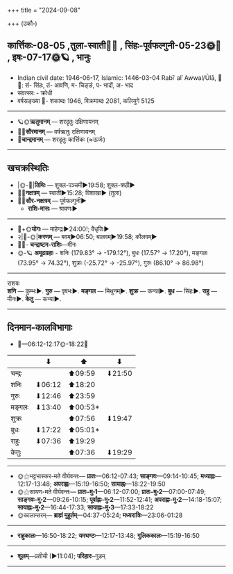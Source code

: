 +++
title = "2024-09-08"

+++
(उकौ॰)
## कार्त्तिकः-08-05  ,तुला-स्वाती🌛🌌  ,  सिंहः-पूर्वफल्गुनी-05-23🌞🌌  ,  इषः-07-17🌞🪐  , भानुः
- Indian civil date: 1946-06-17, Islamic: 1446-03-04 Rabīʿ alʾ Awwal/Ūlā, 🌌🌞: सं- सिंहः, तं- आवणि, म- चिङ्ङं, प- भादों, अ- भाद
- संवत्सरः - क्रोधी
- वर्षसङ्ख्या 🌛- शकाब्दः 1946, विक्रमाब्दः 2081, कलियुगे 5125
___________________
- 🪐🌞**ऋतुमानम्** — शरदृतुः दक्षिणायनम्
- 🌌🌞**सौरमानम्** — वर्षऋतुः दक्षिणायनम्
- 🌛**चान्द्रमानम्** — शरदृतुः कार्त्तिकः (≈ऊर्जः)
___________________


## खचक्रस्थितिः
- |🌞-🌛|**तिथिः** — शुक्ल-पञ्चमी►19:58; शुक्ल-षष्ठी►  
- 🌌🌛**नक्षत्रम्** — स्वाती►15:28; विशाखा► (तुला)  
- 🌌🌞**सौर-नक्षत्रम्** — पूर्वफल्गुनी►  
  - **राशि-मासः** — श्रावणः► 
___________________
- 🌛+🌞**योगः** — माहेन्द्रः►24:00!; वैधृतिः►  
- २|🌛-🌞|**करणम्** — बवम्►06:50; बालवम्►19:58; कौलवम्►  
- 🌌🌛- **चन्द्राष्टम-राशिः**—मीनः  
- 🌞-🪐 **अमूढग्रहाः** - शनिः (179.83° → -179.12°), बुधः (17.57° → 17.20°), मङ्गलः (73.95° → 74.32°), शुक्रः (-25.72° → -25.97°), गुरुः (86.10° → 86.98°)
___________________
राशयः  
**शनि** — कुम्भः►. **गुरु** — वृषभः►. **मङ्गल** — मिथुनम्►. **शुक्र** — कन्या►. **बुध** — सिंहः►. **राहु** — मीनः►. **केतु** — कन्या►. 
___________________


## दिनमान-कालविभागाः
- 🌅—06:12-12:17🌞-18:22🌇  

|      |⬇     |⬆     |⬇     |
|------|-----|-----|------|
|चन्द्रः|     |⬆09:59 |⬇21:50 |
|शनिः   |⬇06:12 |⬆18:20 |     |
|गुरुः  |⬇12:46 |⬆23:59 |     |
|मङ्गलः |⬇13:40 |⬆00:53*|     |
|शुक्रः |     |⬆07:56 |⬇19:47 |
|बुधः   |⬇17:22 |⬆05:01*|     |
|राहुः  |⬇07:36 |⬆19:29 |     |
|केतुः  |     |⬆07:36 |⬇19:29 |
___________________
- 🌞⚝भट्टभास्कर-मते वीर्यवन्तः— **प्रातः**—06:12-07:43; **साङ्गवः**—09:14-10:45; **मध्याह्नः**—12:17-13:48; **अपराह्णः**—15:19-16:50; **सायाह्नः**—18:22-19:50  
- 🌞⚝सायण-मते वीर्यवन्तः— **प्रातः-मु॰1**—06:12-07:00; **प्रातः-मु॰2**—07:00-07:49; **साङ्गवः-मु॰2**—09:26-10:15; **पूर्वाह्णः-मु॰2**—11:52-12:41; **अपराह्णः-मु॰2**—14:18-15:07; **सायाह्नः-मु॰2**—16:44-17:33; **सायाह्नः-मु॰3**—17:33-18:22  
- 🌞कालान्तरम्— **ब्राह्मं मुहूर्तम्**—04:37-05:24; **मध्यरात्रिः**—23:06-01:28  
___________________
- **राहुकालः**—16:50-18:22; **यमघण्टः**—12:17-13:48; **गुलिककालः**—15:19-16:50  
___________________
- **शूलम्**—प्रतीची (►11:04); **परिहारः**–गुडम्  
___________________
